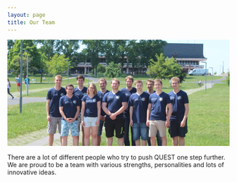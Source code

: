 ```yaml
---
layout: page
title: Our Team
---
```


![The people of the QUEST team][all]



There are a lot of different people who try to push QUEST one step further. 
We are proud to be a team with various strengths, personalities and lots of innovative ideas.



[all]: QuestTeam.jpg ""
